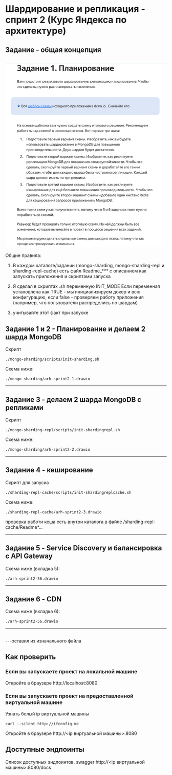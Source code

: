 # Шардирование и репликация - спринт 2 (Курс Яндекса по архитектуре)

## Задание - общая концепция
##

![img.png](img.png)

Общие правила:

1. В каждом каталоге/задании (mongo-sharding, mongo-sharding-repl и sharding-repl-cache) 
есть файл Readme_*** с описанием как запускать приложения и скриптами запуска
2. Я сделал в скриптах .sh переменную INIT_MODE
Если переменная установлена как TRUE - мы инициализируем докер и всю конфигурацию, 
если false - проверяем работу приложения (например, что пользователи распределись по шардам)

3. учитывайте этот факт при запуске

## Задание 1 и 2 - Планирование и делаем 2 шарда MongoDB

Скрипт

```shell
./mongo-sharding/scripts/init-sharding.sh
```

Схема ниже:

```
./mongo-sharding/arh-sprint2-1.drawio
```
***

## Задание 3 - делаем 2 шарда MongoDB c репликами

Скрипт

```shell
./mongo-sharding-repl/scripts/init-shardingrepl.sh
```

Схема ниже:

```
./mongo-sharding/arh-sprint2-2.drawio
```

*** 

## Задание 4 - кеширование

Скрипт для запуска

```shell
./sharding-repl-cache/scripts/init-shardingreplcache.sh
```
Схема ниже:

```
./sharding-repl-cache/arh-sprint2-3.drawio
```
проверка работи кеша есть внутри каталога в файле /sharding-repl-cache/Readme*...

***

## Задание 5 - Service Discovery и балансировка с API Gateway

Схема ниже (вкладка 5):

```
./arh-sprint2-56.drawio
```

***
## Задание 6 - CDN

Схема ниже (вкладка 6):

```
./arh-sprint2-56.drawio
```

***
##

---оставил из изначального файла
## Как проверить

### Если вы запускаете проект на локальной машине

Откройте в браузере http://localhost:8080

### Если вы запускаете проект на предоставленной виртуальной машине

Узнать белый ip виртуальной машины

```shell
curl --silent http://ifconfig.me
```

Откройте в браузере http://<ip виртуальной машины>:8080

## Доступные эндпоинты

Список доступных эндпоинтов, swagger http://<ip виртуальной машины>:8080/docs